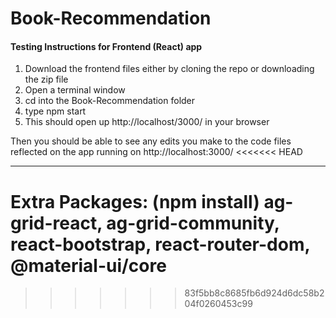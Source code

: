 # Book-Recommendation

#### Testing Instructions for Frontend (React) app
1. Download the frontend files either by cloning the repo or downloading the zip file
2. Open a terminal window
3. cd into the Book-Recommendation folder
4. type npm start
5. This should open up http://localhost/3000/ in your browser 

Then you should be able to see any edits you make to the code files reflected on the app running on http://localhost:3000/ 
<<<<<<< HEAD

_______________________________________________________________________________________________________

Extra Packages: (npm install) ag-grid-react, ag-grid-community, react-bootstrap, react-router-dom, @material-ui/core
=======
>>>>>>> 83f5bb8c8685fb6d924d6dc58b204f0260453c99
